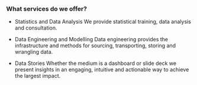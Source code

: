 ###  What services do we offer?

- Statistics and Data Analysis
We provide statistical training, data analysis and consultation.

- Data Engineering and Modelling
Data engineering provides the infrastructure and methods for sourcing, transporting, storing and wrangling data.

- Data Stories
Whether the medium is a dashboard or slide deck we present insights in an engaging, intuitive and actionable way to achieve the largest impact.